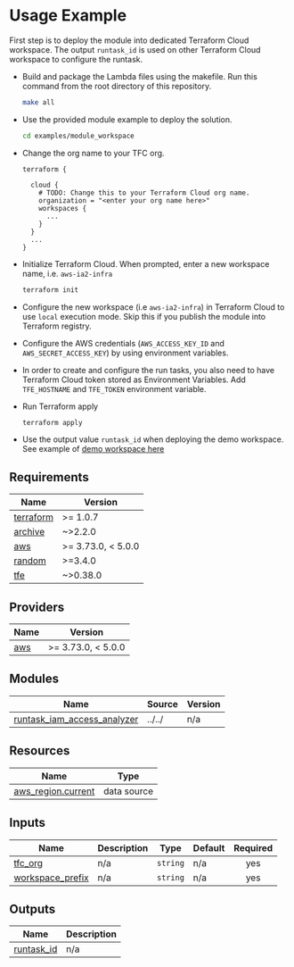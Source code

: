<!-- BEGIN_TF_DOCS -->
# Usage Example

First step is to deploy the module into dedicated Terraform Cloud workspace. The output `runtask_id` is used on other Terraform Cloud workspace to configure the runtask.

* Build and package the Lambda files using the makefile. Run this command from the root directory of this repository.
  ```bash
  make all
  ```

* Use the provided module example to deploy the solution.

  ```bash
  cd examples/module_workspace
  ```

* Change the org name to your TFC org.

  ```
  terraform {

    cloud {
      # TODO: Change this to your Terraform Cloud org name.
      organization = "<enter your org name here>"
      workspaces {
        ...
      }
    }
    ...
  }   
  ```

* Initialize Terraform Cloud. When prompted, enter a new workspace name, i.e. `aws-ia2-infra`
  ```bash
  terraform init
  ```

* Configure the new workspace (i.e `aws-ia2-infra`) in Terraform Cloud to use `local` execution mode. Skip this if you publish the module into Terraform registry.

* Configure the AWS credentials (`AWS_ACCESS_KEY_ID` and `AWS_SECRET_ACCESS_KEY`) by using environment variables.

* In order to create and configure the run tasks, you also need to have Terraform Cloud token stored as Environment Variables. Add `TFE_HOSTNAME` and `TFE_TOKEN` environment variable.

* Run Terraform apply
  ```bash
  terraform apply
  ```

* Use the output value `runtask_id` when deploying the demo workspace. See example of [demo workspace here](../demo\_workspace/README.md)

## Requirements

| Name | Version |
|------|---------|
| <a name="requirement_terraform"></a> [terraform](#requirement\_terraform) | >= 1.0.7 |
| <a name="requirement_archive"></a> [archive](#requirement\_archive) | ~>2.2.0 |
| <a name="requirement_aws"></a> [aws](#requirement\_aws) | >= 3.73.0, < 5.0.0 |
| <a name="requirement_random"></a> [random](#requirement\_random) | >=3.4.0 |
| <a name="requirement_tfe"></a> [tfe](#requirement\_tfe) | ~>0.38.0 |

## Providers

| Name | Version |
|------|---------|
| <a name="provider_aws"></a> [aws](#provider\_aws) | >= 3.73.0, < 5.0.0 |

## Modules

| Name | Source | Version |
|------|--------|---------|
| <a name="module_runtask_iam_access_analyzer"></a> [runtask\_iam\_access\_analyzer](#module\_runtask\_iam\_access\_analyzer) | ../../ | n/a |

## Resources

| Name | Type |
|------|------|
| [aws_region.current](https://registry.terraform.io/providers/hashicorp/aws/latest/docs/data-sources/region) | data source |

## Inputs

| Name | Description | Type | Default | Required |
|------|-------------|------|---------|:--------:|
| <a name="input_tfc_org"></a> [tfc\_org](#input\_tfc\_org) | n/a | `string` | n/a | yes |
| <a name="input_workspace_prefix"></a> [workspace\_prefix](#input\_workspace\_prefix) | n/a | `string` | n/a | yes |

## Outputs

| Name | Description |
|------|-------------|
| <a name="output_runtask_id"></a> [runtask\_id](#output\_runtask\_id) | n/a |
<!-- END_TF_DOCS -->